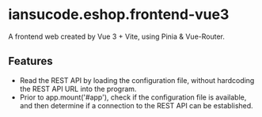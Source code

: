 # iansucode.eshop.frontend-vue3

A frontend web created by Vue 3 + Vite, using Pinia & Vue-Router.

## Features

* Read the REST API by loading the configuration file, without hardcoding the REST API URL into the program.
* Prior to app.mount('#app'), check if the configuration file is available, and then determine if a connection to the REST API can be established.


